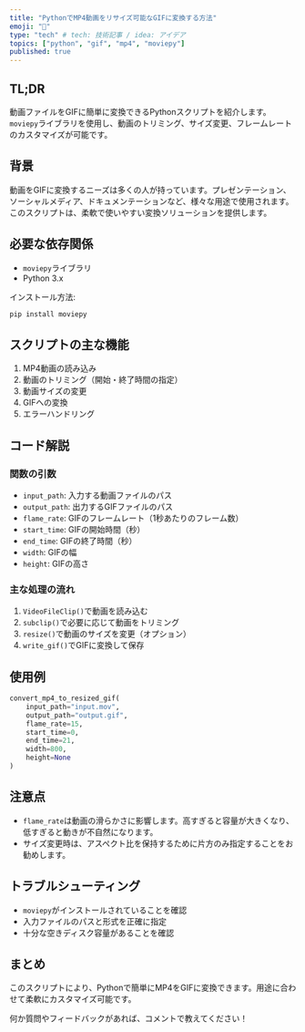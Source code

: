 ```yaml
---
title: "PythonでMP4動画をリサイズ可能なGIFに変換する方法"
emoji: "📘"
type: "tech" # tech: 技術記事 / idea: アイデア
topics: ["python", "gif", "mp4", "moviepy"]
published: true
---
```

## TL;DR
動画ファイルをGIFに簡単に変換できるPythonスクリプトを紹介します。`moviepy`ライブラリを使用し、動画のトリミング、サイズ変更、フレームレートのカスタマイズが可能です。

## 背景
動画をGIFに変換するニーズは多くの人が持っています。プレゼンテーション、ソーシャルメディア、ドキュメンテーションなど、様々な用途で使用されます。このスクリプトは、柔軟で使いやすい変換ソリューションを提供します。

## 必要な依存関係
- `moviepy`ライブラリ
- Python 3.x

インストール方法:
```bash
pip install moviepy
```

## スクリプトの主な機能
1. MP4動画の読み込み
2. 動画のトリミング（開始・終了時間の指定）
3. 動画サイズの変更
4. GIFへの変換
5. エラーハンドリング

## コード解説

### 関数の引数
- `input_path`: 入力する動画ファイルのパス
- `output_path`: 出力するGIFファイルのパス
- `flame_rate`: GIFのフレームレート（1秒あたりのフレーム数）
- `start_time`: GIFの開始時間（秒）
- `end_time`: GIFの終了時間（秒）
- `width`: GIFの幅
- `height`: GIFの高さ

### 主な処理の流れ
1. `VideoFileClip()`で動画を読み込む
2. `subclip()`で必要に応じて動画をトリミング
3. `resize()`で動画のサイズを変更（オプション）
4. `write_gif()`でGIFに変換して保存

## 使用例
```python
convert_mp4_to_resized_gif(
    input_path="input.mov",
    output_path="output.gif",
    flame_rate=15,
    start_time=0,
    end_time=21,
    width=800,
    height=None
)
```

## 注意点
- `flame_rate`は動画の滑らかさに影響します。高すぎると容量が大きくなり、低すぎると動きが不自然になります。
- サイズ変更時は、アスペクト比を保持するために片方のみ指定することをお勧めします。

## トラブルシューティング
- `moviepy`がインストールされていることを確認
- 入力ファイルのパスと形式を正確に指定
- 十分な空きディスク容量があることを確認

## まとめ
このスクリプトにより、Pythonで簡単にMP4をGIFに変換できます。用途に合わせて柔軟にカスタマイズ可能です。

何か質問やフィードバックがあれば、コメントで教えてください！